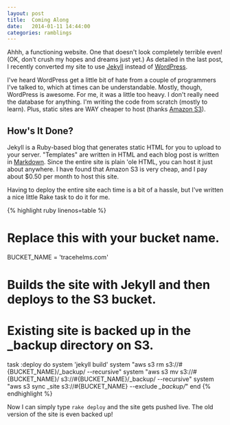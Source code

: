 ```yaml
---
layout: post
title:  Coming Along
date:   2014-01-11 14:44:00
categories: ramblings
---
```


Ahhh, a functioning website. One that doesn't look completely terrible even! (OK, don't crush
my hopes and dreams just yet.) As detailed in the last post, I recently converted my site
to use [Jekyll](http://jekyllrb.com/) instead of [WordPress](http://wordpress.org/).

I've heard WordPress get a little bit of hate from a couple of programmers I've talked to,
which at times can be understandable. Mostly, though, WordPress is awesome. For me, it was a
little too heavy. I don't really need the database for anything. I'm writing the code from
scratch (mostly to learn). Plus, static sites are WAY cheaper to host (thanks
[Amazon S3](http://aws.amazon.com/s3/)).

## How's It Done?
Jekyll is a Ruby-based blog that generates static HTML for you to upload to your server.
"Templates" are written in HTML and each blog post is written in
[Markdown](http://daringfireball.net/projects/markdown/). Since the entire site is plain 'ole
HTML, you can host it just about anywhere. I have found that Amazon S3 is very cheap, and I
pay about $0.50 per month to host this site.

Having to deploy the entire site each time is a bit of a hassle, but I've written a nice little
Rake task to do it for me.

{% highlight ruby linenos=table %}
# Replace this with your bucket name.
BUCKET_NAME = 'tracehelms.com'

# Builds the site with Jekyll and then deploys to the S3 bucket.
# Existing site is backed up in the _backup directory on S3.
task :deploy do
  system 'jekyll build'
  system "aws s3 rm s3://#{BUCKET_NAME}/_backup/ --recursive"
  system "aws s3 mv s3://#{BUCKET_NAME}/ s3://#{BUCKET_NAME}/_backup/ --recursive"
  system "aws s3 sync _site s3://#{BUCKET_NAME} --exclude *_backup/*"
end
{% endhighlight %}

Now I can simply type `rake deploy` and the site gets pushed live. The old version of the site
is even backed up!
